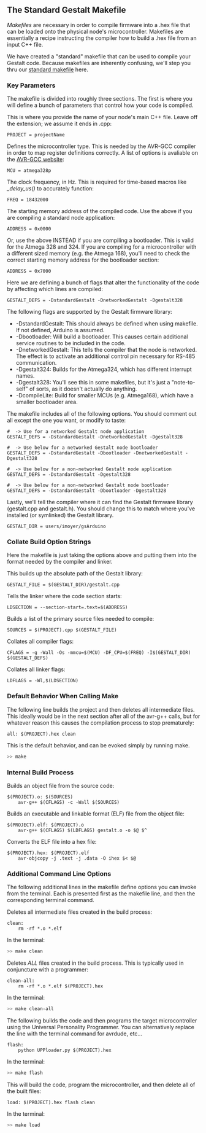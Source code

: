 ## The Standard Gestalt Makefile

_Makefiles_ are necessary in order to compile firmware into a .hex file that can be loaded onto the physical node's microcontroller. Makefiles are essentially a recipe instructing the compiler how to build a .hex file from an input C++ file.

We have created a "standard" makefile that can be used to compile your Gestalt code. Because makefiles are inherently confusing, we'll step you thru our [standard makefile](https://github.com/imnp/pygestalt/tree/master/firmware/makefile) here.

### Key Parameters
The makefile is divided into roughly three sections. The first is where you will define a bunch of parameters that control how your code is compiled.

This is where you provide the name of your node's main C++ file. Leave off the extension; we assume it ends in .cpp:
```make
PROJECT = projectName
```

Defines the microcontroller type. This is needed by the AVR-GCC compiler in order to map register definitions correctly. A list of options is avaliable on the [AVR-GCC website](https://www.nongnu.org/avr-libc/user-manual/using_tools.html):
```make
MCU = atmega328p
```

The clock frequency, in Hz. This is required for time-based macros like _\_delay\_us()_ to accurately function:
```make
FREQ = 18432000	
```

The starting memory address of the compiled code. Use the above if you are compiling a standard node application:
```make
ADDRESS = 0x0000
```

Or, use the above INSTEAD if you are compiling a bootloader. This is valid for the Atmega 328 and 324. If you are compiling for a microcontroller with a different sized memory (e.g. the Atmega 168), you'll need to check the correct starting memory address for the bootloader section:

```make
ADDRESS = 0x7000
```

Here we are defining a bunch of flags that alter the functionality of the code by affecting which lines are compiled:

```make
GESTALT_DEFS = -DstandardGestalt -DnetworkedGestalt -Dgestalt328
```
The following flags are supported by the Gestalt firmware library:
- \-DstandardGestalt: This should always be defined when using makefile. If not defined, Arduino is assumed.
- \-Dbootloader: Will build a bootloader. This causes certain additional service routines to be included in the code.
- \-DnetworkedGestalt: This tells the compiler that the node is networked. The effect is to activate an additional control pin necessary for RS-485 communication.
- \-Dgestalt324: Builds for the Atmega324, which has different interrupt names.
- \-Dgestalt328: You'll see this in some makefiles, but it's just a "note-to-self" of sorts, as it doesn't actually do anything.
- \-DcompileLite: Build for smaller MCUs (e.g. Atmega168), which have a smaller bootloader area.

The makefile includes all of the following options. You should comment out all except the one you want, or modify to taste:

```make
#  -> Use for a networked Gestalt node application
GESTALT_DEFS = -DstandardGestalt -DnetworkedGestalt -Dgestalt328

#  -> Use below for a networked Gestalt node bootloader
GESTALT_DEFS = -DstandardGestalt -Dbootloader -DnetworkedGestalt -Dgestalt328

#  -> Use below for a non-networked Gestalt node application
GESTALT_DEFS = -DstandardGestalt -Dgestalt328

#  -> Use below for a non-networked Gestalt node bootloader
GESTALT_DEFS = -DstandardGestalt -Dbootloader -Dgestalt328
```

Lastly, we'll tell the compiler where it can find the Gestalt firmware library (gestalt.cpp and gestalt.h). You should change this to match where you've installed (or symlinked) the Gestalt library.

```make
GESTALT_DIR = users/imoyer/gsArduino
```

### Collate Build Option Strings
Here the makefile is just taking the options above and putting them into the format needed by the compiler and linker.

This builds up the absolute path of the Gestalt library:
```make
GESTALT_FILE = $(GESTALT_DIR)/gestalt.cpp
```

Tells the linker where the code section starts:
```make
LDSECTION = --section-start=.text=$(ADDRESS)
```

Builds a list of the primary source files needed to compile:
```make
SOURCES = $(PROJECT).cpp $(GESTALT_FILE)
```

Collates all compiler flags:
```make
CFLAGS = -g -Wall -Os -mmcu=$(MCU) -DF_CPU=$(FREQ) -I$(GESTALT_DIR) $(GESTALT_DEFS)
```

Collates all linker flags:
```make
LDFLAGS = -Wl,$(LDSECTION)
```

### Default Behavior When Calling Make

The following line builds the project and then deletes all intermediate files. This ideally would be in the next section after all of the avr-g++ calls, but for whatever reason this causes the compilation process to stop prematurely:

```make
all: $(PROJECT).hex clean
```

This is the default behavior, and can be evoked simply by running make.

```bash
>> make
```

### Internal Build Process
Builds an object file from the source code:
```make
$(PROJECT).o: $(SOURCES)
	avr-g++ $(CFLAGS) -c -Wall $(SOURCES)
```

Builds an executable and linkable format (ELF) file from the object file:
```make
$(PROJECT).elf: $(PROJECT).o
	avr-g++ $(CFLAGS) $(LDFLAGS) gestalt.o -o $@ $^
```

Converts the ELF file into a hex file:
```make
$(PROJECT).hex: $(PROJECT).elf
	avr-objcopy -j .text -j .data -O ihex $< $@
```

### Additional Command Line Options
The following additional lines in the makefile define options you can invoke from the terminal. Each is presented first as the makefile line, and then the corresponding terminal command.

Deletes all intermediate files created in the build process:
```make
clean:
	rm -rf *.o *.elf
```

In the terminal:
```bash
>> make clean
```

Deletes _ALL_ files created in the build process. This is typically used in conjuncture with a programmer:

```make
clean-all:
	rm -rf *.o *.elf $(PROJECT).hex
```

In the terminal:
```bash
>> make clean-all
```

The following builds the code and then programs the target microcontroller using the Universal Personality Programmer. You can alternatively replace the line with the terminal command for avrdude, etc...
```make
flash:
	python UPPloader.py $(PROJECT).hex
```

In the terminal:
```bash
>> make flash
```

This will build the code, program the microcontroller, and then delete all of the built files:

```make
load: $(PROJECT).hex flash clean
```

In the terminal:
```bash
>> make load
```